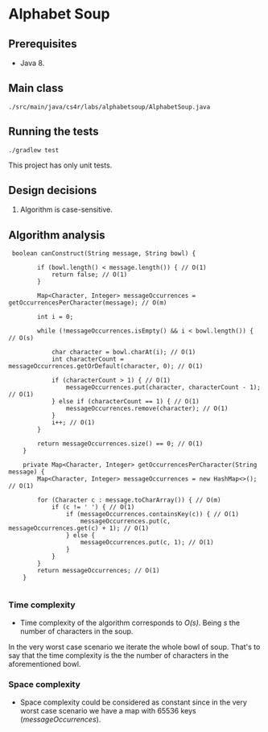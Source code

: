 # Alphabet Soup

## Prerequisites

- Java 8.

## Main class

```
./src/main/java/cs4r/labs/alphabetsoup/AlphabetSoup.java
```

## Running the tests

```
./gradlew test
```

This project has only unit tests.

## Design decisions 

1. Algorithm is case-sensitive.

## Algorithm analysis

```
 boolean canConstruct(String message, String bowl) {

        if (bowl.length() < message.length()) { // O(1)
            return false; // O(1)
        }

        Map<Character, Integer> messageOccurrences = getOccurrencesPerCharacter(message); // O(m)

        int i = 0;

        while (!messageOccurrences.isEmpty() && i < bowl.length()) { // O(s)

            char character = bowl.charAt(i); // O(1)
            int characterCount = messageOccurrences.getOrDefault(character, 0); // O(1)

            if (characterCount > 1) { // O(1)
                messageOccurrences.put(character, characterCount - 1); // O(1)
            } else if (characterCount == 1) { // O(1)
                messageOccurrences.remove(character); // O(1)
            }
            i++; // O(1)
        }

        return messageOccurrences.size() == 0; // O(1)
    }

    private Map<Character, Integer> getOccurrencesPerCharacter(String message) {
        Map<Character, Integer> messageOccurrences = new HashMap<>(); // O(1)

        for (Character c : message.toCharArray()) { // O(m)
            if (c != ' ') { // O(1)
                if (messageOccurrences.containsKey(c)) { // O(1)
                    messageOccurrences.put(c, messageOccurrences.get(c) + 1); // O(1)
                } else { 
                    messageOccurrences.put(c, 1); // O(1)
                }
            }
        }
        return messageOccurrences; // O(1)
    }


 ```

### Time complexity

- Time complexity of the algorithm corresponds to _O(s)_. Being _s_ the number of characters in the soup. 

In the very worst case scenario we iterate the whole bowl of soup.
That's to say that the time complexity is the the number of characters in the aforementioned bowl. 


### Space complexity 

- Space complexity could be considered as constant since in the very worst case scenario we have a map with 65536 keys (_messageOccurrences_).
